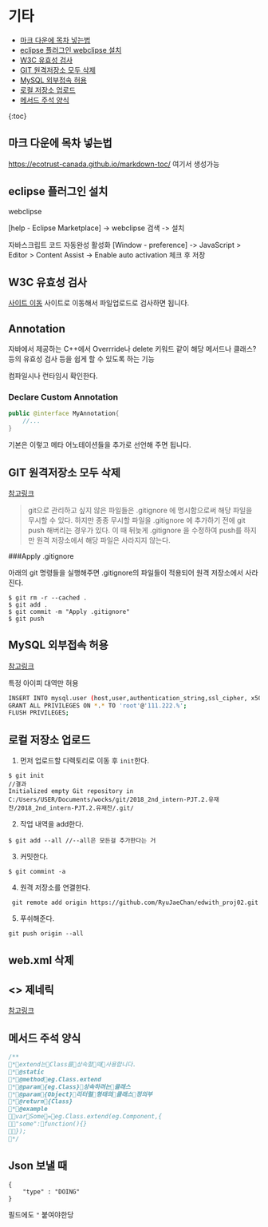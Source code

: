 기타
========

  * [마크 다운에 목차 넣는법](#-------------)
  * [eclipse 플러그인 webclipse 설치](#eclipse-플러그인-설치)
  * [W3C 유효성 검사](#w3c-유효성-검사)
  * [GIT 원격저장소 모두 삭제](#git-원격저장소-모두-삭제)
  * [MySQL 외부접속 허용](#mysql-외부접속-허용)
  * [로컬 저장소 업로드](#로컬-저장소-업로드)
  * [메서드 주석 양식](#메서드-주석-양식)


{:toc}



마크 다운에 목차 넣는법
--------------------
https://ecotrust-canada.github.io/markdown-toc/
여기서 생성가능


eclipse 플러그인 설치
-------------------

webclipse

[help - Eclipse Marketplace] -> webclipse 검색 -> 설치

자바스크립트 코드 자동완성 활성화
[Window - preference] -> JavaScript > Editor > Content Assist -> Enable auto activation 체크 후 저장


W3C 유효성 검사
--------------

[사이트 이동](https://validator.w3.org/unicorn/?ucn_lang=ko)
사이트로 이동해서 파일업로드로 검사하면 됩니다.




Annotation
----------

자바에서 제공하는 
C++에서 Overrride나 delete 키워드 같이 해당 메서드나 클래스? 등의 유효성 검사 등을 쉽게 할 수 있도록 하는 기능

컴파일시나 런타임시 확인한다.

### Declare Custom Annotation

```java
public @interface MyAnnotation{
	//...
}
```
기본은 이렇고 메타 어노테이션들을 추가로 선언해 주면 됩니다.





GIT 원격저장소 모두 삭제
-------------

[참고링크](https://cjh5414.github.io/gitignore-update/)


> git으로 관리하고 싶지 않은 파일들은 .gitignore 에 명시함으로써 해당 파일을 무시할 수 있다. 하지만 종종 무시할 파일을 .gitignore 에 추가하기 전에 git push 해버리는 경우가 있다. 이 때 뒤늦게 .gitignore 을 수정하여 push를 하지만 원격 저장소에서 해당 파일은 사라지지 않는다.

###Apply .gitignore

아래의 git 명령들을 실행해주면 .gitignore의 파일들이 적용되어 원격 저장소에서 사라진다.
```
$ git rm -r --cached .
$ git add .
$ git commit -m "Apply .gitignore"
$ git push
```

MySQL 외부접속 허용
-----------------

[참고링크](https://zetawiki.com/wiki/MySQL_%EC%9B%90%EA%B2%A9_%EC%A0%91%EC%86%8D_%ED%97%88%EC%9A%A9)

특정 아이피 대역만 허용
```bash
INSERT INTO mysql.user (host,user,authentication_string,ssl_cipher, x509_issuer, x509_subject) VALUES ('111.222.%','root',password('패스워드'),'','','');
GRANT ALL PRIVILEGES ON *.* TO 'root'@'111.222.%';
FLUSH PRIVILEGES;
```

로컬 저장소 업로드
---------------

1. 먼저 업로드할 디렉토리로 이동 후 ```init```한다.
```
$ git init
//결과
Initialized empty Git repository in C:/Users/USER/Documents/wocks/git/2018_2nd_intern-PJT.2.유재찬/2018_2nd_intern-PJT.2.유재찬/.git/
```

2. 작업 내역을 add한다.
```
$ git add --all	//--all은 모든걸 추가한다는 거
```

3. 커밋한다.
```
$ git commint -a
```

4. 원격 저장소를 연결한다.
```
 git remote add origin https://github.com/RyuJaeChan/edwith_proj02.git
```

5. 푸쉬해준다.
```
git push origin --all
```


web.xml 삭제
------------




<> 제네릭
---------

[참고링크](https://docs.oracle.com/javase/8/docs/technotes/guides/language/type-inference-generic-instance-creation.html)


메서드 주석 양식
--------------

```cpp
/**
*extend는Class를상속할때사용합니다.
*@static
*@methodeg.Class.extend
*@param{eg.Class}상속하려는클래스
*@param{Object}리터럴형태의클래스정의부
*@return{Class}
*@example
varSome=eg.Class.extend(eg.Component,{
"some":function(){}
});
*/

```
Json 보낼 때
------

```
{
	"type" : "DOING"
}
```
필드에도 ```"``` 붙여야한당